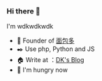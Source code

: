 ### Hi there 👋

I'm wdkwdkwdk

- 🍞 Founder of [面包多](Mianbaoduo.com)
- ✒️ Use php, Python and JS
- 🏠 Write at ：[DK's Blog](greatdk.com)
- 🍜 I'm hungry now


<!--
**wdkwdkwdk/wdkwdkwdk** is a ✨ _special_ ✨ repository because its `README.md` (this file) appears on your GitHub profile.

Here are some ideas to get you started:

- 🔭 I’m currently working on ...
- 🌱 I’m currently learning ...
- 👯 I’m looking to collaborate on ...
- 🤔 I’m looking for help with ...
- 💬 Ask me about ...
- 📫 How to reach me: ...
- 😄 Pronouns: ...
- ⚡ Fun fact: ...
-->
